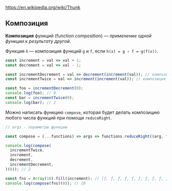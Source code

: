 https://en.wikipedia.org/wiki/Thunk


## Композиция

**Композиция** функций (function composition) — *применение одной функции* к *результату другой*. 

Функция `h` — композиция функций `g` и `f`, если `h(x) = g ∘ f = g(f(x))`.

```js
const increment = val => val + 1;
const decrement = val => val - 1;

const incrementDecrement = val => decrement(increment(val)); // композиция
const incrementTwice = val => increment(increment(val)); // композиция

const foo = incrementDecrement(0);
console.log(foo); // 0
const bar = incrementTwice(0);
console.log(bar); // 2
```

Можно написать функцию `compose`, которая будет делать композицию любого числа функций при помощи `reduceRight`.
```js
// args - параметры функции

const compose = (...functions) => args => functions.reduceRight((arg, fn) => fn(arg), args);

console.log(compose(
  incrementTwice,
  increment,
  decrement,
  incrementDecrement,
)(0)); // 2

const fns = Array(10).fill(increment); // [ƒ, ƒ, ƒ, ƒ, ƒ, ƒ, ƒ, ƒ, ƒ, ƒ]
console.log(compose(fns)(0)); // 10
```
